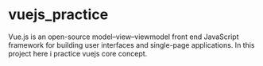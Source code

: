 # vuejs_practice
 Vue.js is an open-source model–view–viewmodel front end JavaScript framework for building user interfaces and single-page applications. In this project here i practice vuejs core concept.
